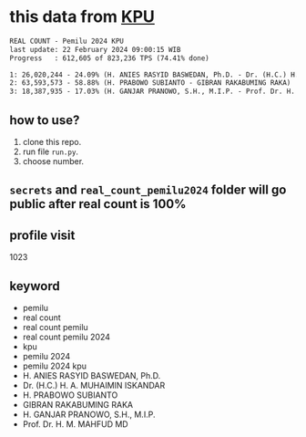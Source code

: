 # this data from [KPU](https://pemilu2024.kpu.go.id/)

```txt
REAL COUNT - Pemilu 2024 KPU
last update: 22 February 2024 09:00:15 WIB
Progress   : 612,605 of 823,236 TPS (74.41% done)

1: 26,020,244 - 24.09% (H. ANIES RASYID BASWEDAN, Ph.D. - Dr. (H.C.) H. A. MUHAIMIN ISKANDAR)
2: 63,593,573 - 58.88% (H. PRABOWO SUBIANTO - GIBRAN RAKABUMING RAKA)
3: 18,387,935 - 17.03% (H. GANJAR PRANOWO, S.H., M.I.P. - Prof. Dr. H. M. MAHFUD MD)
```

## how to use?

1. clone this repo.
2. run file `run.py`.
3. choose number.

## `secrets` and `real_count_pemilu2024` folder will go public after real count is 100%

## profile visit

1023

## keyword

- pemilu
- real count
- real count pemilu
- real count pemilu 2024
- kpu
- pemilu 2024
- pemilu 2024 kpu
- H. ANIES RASYID BASWEDAN, Ph.D.
- Dr. (H.C.) H. A. MUHAIMIN ISKANDAR
- H. PRABOWO SUBIANTO
- GIBRAN RAKABUMING RAKA
- H. GANJAR PRANOWO, S.H., M.I.P.
- Prof. Dr. H. M. MAHFUD MD
